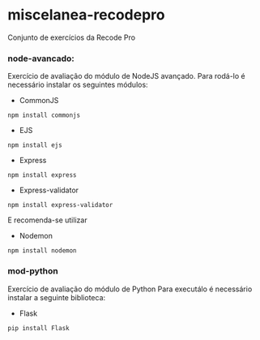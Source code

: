 # miscelanea-recodepro
Conjunto de exercícios da Recode Pro

### node-avancado: 

Exercício de avaliação do módulo de NodeJS avançado.
Para rodá-lo é necessário instalar os seguintes módulos:
* CommonJS 
```
npm install commonjs
```
* EJS
```
npm install ejs
```
* Express
```
npm install express
```
* Express-validator
```
npm install express-validator
```

E recomenda-se utilizar
* Nodemon
```
npm install nodemon
```

### mod-python
Exercício de avaliação do módulo de Python
Para executálo é necessário instalar a seguinte biblioteca:
* Flask
```
pip install Flask
```
